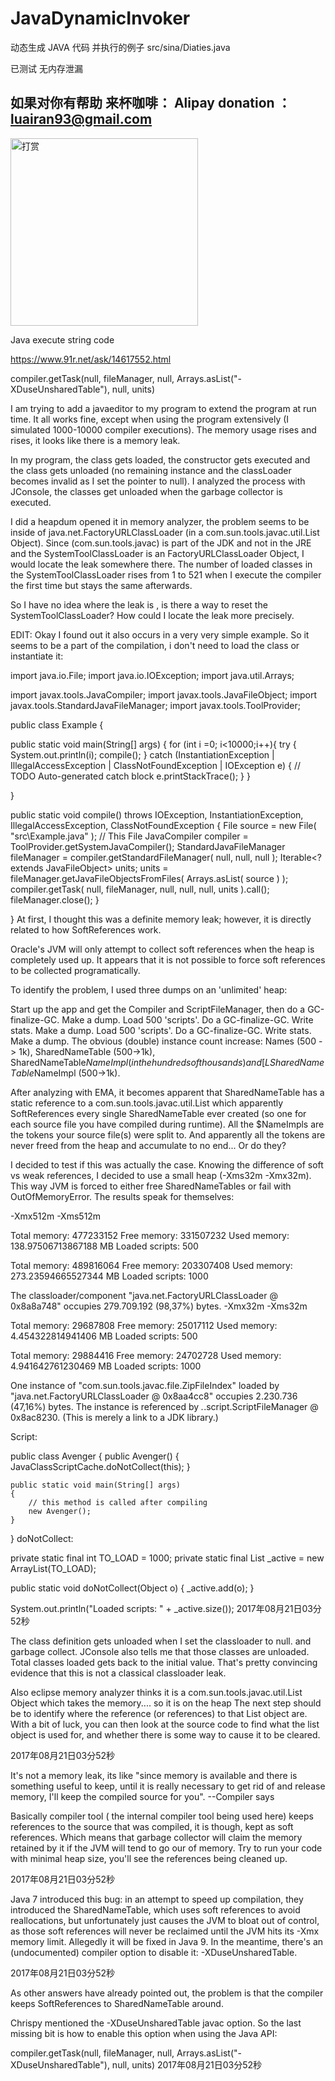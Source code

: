 # JavaDynamicInvoker
动态生成 JAVA 代码 并执行的例子  src/sina/Diaties.java

已测试 无内存泄漏 


## 如果对你有帮助 来杯咖啡：  Alipay donation ： luairan93@gmail.com

 <img src="https://luairan.github.io/DingTalk20170821162050.png" width = "300" alt="打赏" />


Java execute string code


https://www.91r.net/ask/14617552.html


compiler.getTask(null, fileManager, null, Arrays.asList("-XDuseUnsharedTable"), null, units)



I am trying to add a javaeditor to my program to extend the program at run time. It all works fine, except when using the program extensively (I simulated 1000-10000 compiler executions). The memory usage rises and rises, it looks like there is a memory leak.

In my program, the class gets loaded, the constructor gets executed and the class gets unloaded (no remaining instance and the classLoader becomes invalid as I set the pointer to null). I analyzed the process with JConsole, the classes get unloaded when the garbage collector is executed.

I did a heapdum opened it in memory analyzer, the problem seems to be inside of java.net.FactoryURLClassLoader (in a com.sun.tools.javac.util.List Object). Since (com.sun.tools.javac) is part of the JDK and not in the JRE and the SystemToolClassLoader is an FactoryURLClassLoader Object, I would locate the leak somewhere there. The number of loaded classes in the SystemToolClassLoader rises from 1 to 521 when I execute the compiler the first time but stays the same afterwards.

So I have no idea where the leak is , is there a way to reset the SystemToolClassLoader? How could I locate the leak more precisely.

EDIT: Okay I found out it also occurs in a very very simple example. So it seems to be a part of the compilation, i don't need to load the class or instantiate it:

import java.io.File;
import java.io.IOException;
import java.util.Arrays;

import javax.tools.JavaCompiler;
import javax.tools.JavaFileObject;
import javax.tools.StandardJavaFileManager;
import javax.tools.ToolProvider;


public class Example {   

public static void main(String[] args)
{
    for (int i =0; i<10000;i++){
        try {
            System.out.println(i);
            compile();
        } catch (InstantiationException | IllegalAccessException
                | ClassNotFoundException | IOException e) {
            // TODO Auto-generated catch block
            e.printStackTrace();
        }
    }

}

public static void compile() throws IOException, InstantiationException, IllegalAccessException, ClassNotFoundException
{
    File source = new File( "src\\Example.java" ); // This File
    JavaCompiler compiler = ToolProvider.getSystemJavaCompiler();
    StandardJavaFileManager fileManager = compiler.getStandardFileManager( null, null, null );
    Iterable<? extends JavaFileObject> units;
    units = fileManager.getJavaFileObjectsFromFiles( Arrays.asList( source ) );
    compiler.getTask( null, fileManager, null, null, null, units ).call();
    fileManager.close();
}

}
At first, I thought this was a definite memory leak; however, it is directly related to how SoftReferences work.

Oracle's JVM will only attempt to collect soft references when the heap is completely used up. It appears that it is not possible to force soft references to be collected programatically.

To identify the problem, I used three dumps on an 'unlimited' heap:

Start up the app and get the Compiler and ScriptFileManager, then do a GC-finalize-GC. Make a dump.
Load 500 'scripts'.
Do a GC-finalize-GC. Write stats. Make a dump.
Load 500 'scripts'.
Do a GC-finalize-GC. Write stats. Make a dump.
The obvious (double) instance count increase: Names (500 -> 1k), SharedNameTable (500->1k), SharedNameTable$NameImpl (in the hundreds of thousands) and [LSharedNameTable$NameImpl (500->1k).

After analyzing with EMA, it becomes apparent that SharedNameTable has a static reference to a com.sun.tools.javac.util.List which apparently SoftReferences every single SharedNameTable ever created (so one for each source file you have compiled during runtime). All the $NameImpls are the tokens your source file(s) were split to. And apparently all the tokens are never freed from the heap and accumulate to no end... Or do they?

I decided to test if this was actually the case. Knowing the difference of soft vs weak references, I decided to use a small heap (-Xms32m -Xmx32m). This way JVM is forced to either free SharedNameTables or fail with OutOfMemoryError. The results speak for themselves:

-Xmx512m -Xms512m

Total memory: 477233152
Free memory: 331507232
Used memory: 138.97506713867188 MB
Loaded scripts: 500

Total memory: 489816064
Free memory: 203307408
Used memory: 273.23594665527344 MB
Loaded scripts: 1000

The classloader/component "java.net.FactoryURLClassLoader @ 0x8a8a748" occupies 279.709.192 (98,37%) bytes.
-Xmx32m -Xms32m

Total memory: 29687808
Free memory: 25017112
Used memory: 4.454322814941406 MB
Loaded scripts: 500

Total memory: 29884416
Free memory: 24702728
Used memory: 4.941642761230469 MB
Loaded scripts: 1000

One instance of "com.sun.tools.javac.file.ZipFileIndex" loaded by "java.net.FactoryURLClassLoader @ 0x8aa4cc8" occupies 2.230.736 (47,16%) bytes. The instance is referenced by *.*.script.ScriptFileManager @ 0x8ac8230.
(This is merely a link to a JDK library.)

Script:

public class Avenger
{
    public Avenger()
    {
        JavaClassScriptCache.doNotCollect(this);
    }

    public static void main(String[] args)
    {
        // this method is called after compiling
        new Avenger();
    }
}
doNotCollect:

private static final int TO_LOAD = 1000;
private static final List<Object> _active = new ArrayList<Object>(TO_LOAD);

public static void doNotCollect(Object o)
{
    _active.add(o);
}

System.out.println("Loaded scripts: " + _active.size());
2017年08月21日03分52秒

The class definition gets unloaded when I set the classloader to null. and garbage collect. JConsole also tells me that those classes are unloaded. Total classes loaded gets back to the initial value.
That's pretty convincing evidence that this is not a classical classloader leak.

Also eclipse memory analyzer thinks it is a com.sun.tools.javac.util.List Object which takes the memory.... so it is on the heap
The next step should be to identify where the reference (or references) to that List object are. With a bit of luck, you can then look at the source code to find what the list object is used for, and whether there is some way to cause it to be cleared.

2017年08月21日03分52秒

It's not a memory leak, its like "since memory is available and there is something useful to keep, until it is really necessary to get rid of and release memory, I'll keep the compiled source for you". --Compiler says

Basically compiler tool ( the internal compiler tool being used here) keeps references to the source that was compiled, it is though, kept as soft references. Which means that garbage collector will claim the memory retained by it if the JVM will tend to go our of memory. Try to run your code with minimal heap size, you'll see the references being cleaned up.

2017年08月21日03分52秒

Java 7 introduced this bug: in an attempt to speed up compilation, they introduced the SharedNameTable, which uses soft references to avoid reallocations, but unfortunately just causes the JVM to bloat out of control, as those soft references will never be reclaimed until the JVM hits its -Xmx memory limit. Allegedly it will be fixed in Java 9. In the meantime, there's an (undocumented) compiler option to disable it: -XDuseUnsharedTable.

2017年08月21日03分52秒

As other answers have already pointed out, the problem is that the compiler keeps SoftReferences to SharedNameTable around.

Chrispy mentioned the -XDuseUnsharedTable javac option. So the last missing bit is how to enable this option when using the Java API:

compiler.getTask(null, fileManager, null, Arrays.asList("-XDuseUnsharedTable"), null, units)
2017年08月21日03分52秒

